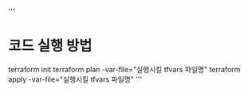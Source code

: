 

'''
# 코드 실행 방법
terraform init
terraform plan -var-file="실행시킬 tfvars 파일명"
terraform apply -var-file="실행시킬 tfvars 파일명"
'''
